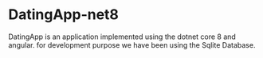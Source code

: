 # DatingApp-net8
DatingApp is an application implemented using the dotnet core 8 and angular. for development purpose we have been using the Sqlite Database.
